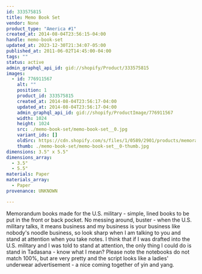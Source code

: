 ```yaml
---
id: 333575815
title: Memo Book Set
vendor: None
product_type: "America #1"
created_at: 2014-08-04T23:56:15-04:00
handle: memo-book-set
updated_at: 2023-12-30T21:34:07-05:00
published_at: 2011-06-02T14:45:00-04:00
tags: ""
status: active
admin_graphql_api_id: gid://shopify/Product/333575815
images:
  - id: 776911567
    alt: ""
    position: 1
    product_id: 333575815
    created_at: 2014-08-04T23:56:17-04:00
    updated_at: 2014-08-04T23:56:17-04:00
    admin_graphql_api_id: gid://shopify/ProductImage/776911567
    width: 1024
    height: 1024
    src: ./memo-book-set/memo-book-set__0.jpg
    variant_ids: []
    oldSrc: https://cdn.shopify.com/s/files/1/0589/2901/products/memoranda_5735.jpeg?v=1407210977
    thumb: ./memo-book-set/memo-book-set__0-thumb.jpg
dimensions: 3.5" x 5.5"
dimensions_array:
  - 3.5"
  - 5.5"
materials: Paper
materials_array:
  - Paper
provenance: UNKNOWN

---
```


Memorandum books made for the U.S. military \- simple, lined books to be put in the front or back pocket. No messing around, buster \- when the U.S. military talks, it means business and my business is your business like nobody's noodle business, so look sharp when I am talking to you and stand at attention when you take notes. I think that if I was drafted into the U.S. military and I was told to stand at attention, the only thing I could do is stand in Tadasana - know what I mean? Please note the notebooks do not match 100%, but are very pretty and the script looks like a ladies' underwear advertisement - a nice coming together of yin and yang.